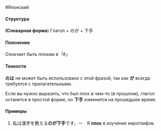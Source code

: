 #Японский 
#### Структура
**(Словарная форма**) Глагол + のが + 下手
#### Пояснение
Означает *быть плохим в「A」*
#### Тонкости
**のは** не может быть использовано с этой фразой, так как **が** всегда требуется с прилагательными.

Если вы нужно выразить, что был плох в чем-то (в прошлом), глагол останется в простой форме, но **下手** изменится на прошедшее время.
#### Примеры
1. 私は漢字を教える**のが下手**です。ー　Я **плох** в изучение иероглифов.